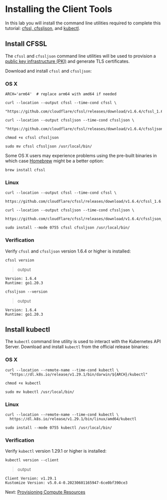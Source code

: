 # Installing the Client Tools

In this lab you will install the command line utilities required to complete this tutorial: [cfssl, cfssljson](https://github.com/cloudflare/cfssl), and [kubectl](https://kubernetes.io/docs/tasks/tools/#kubectl).

## Install CFSSL

The `cfssl` and `cfssljson` command line utilities will be used to provision a [public key infrastructure (PKI)](https://en.wikipedia.org/wiki/Public_key_infrastructure) and generate TLS certificates.

Download and install `cfssl` and `cfssljson`:

### OS X

```
ARCH='arm64'  # replace arm64 with amd64 if needed

curl --location --output cfssl --time-cond cfssl \
  "https://github.com/cloudflare/cfssl/releases/download/v1.6.4/cfssl_1.6.4_darwin_${ARCH}"

curl --location --output cfssljson --time-cond cfssljson \
  "https://github.com/cloudflare/cfssl/releases/download/v1.6.4/cfssljson_1.6.4_linux_${ARCH}"

chmod +x cfssl cfssljson

sudo mv cfssl cfssljson /usr/local/bin/
```

Some OS X users may experience problems using the pre-built binaries in which case [Homebrew](https://github.com/Homebrew/brew) might be a better option:

```
brew install cfssl
```

### Linux

```
curl --location --output cfssl --time-cond cfssl \
  https://github.com/cloudflare/cfssl/releases/download/v1.6.4/cfssl_1.6.4_linux_amd64

curl --location --output cfssljson --time-cond cfssljson \
  https://github.com/cloudflare/cfssl/releases/download/v1.6.4/cfssljson_1.6.4_linux_amd64

sudo install --mode 0755 cfssl cfssljson /usr/local/bin/
```

### Verification

Verify `cfssl` and `cfssljson` version 1.6.4 or higher is installed:

```
cfssl version
```

> output

```
Version: 1.6.4
Runtime: go1.20.3
```

```
cfssljson --version
```

> output

```
Version: 1.6.4
Runtime: go1.20.3
```

## Install kubectl

The `kubectl` command line utility is used to interact with the Kubernetes API Server. Download and install `kubectl` from the official release binaries:

### OS X

```
curl --location --remote-name --time-cond kubectl \
  "https://dl.k8s.io/release/v1.29.1/bin/darwin/${ARCH}/kubectl"

chmod +x kubectl

sudo mv kubectl /usr/local/bin/
```

### Linux

```
curl --location --remote-name --time-cond kubectl \
  https://dl.k8s.io/release/v1.29.1/bin/linux/amd64/kubectl

sudo install --mode 0755 kubectl /usr/local/bin/
```

### Verification

Verify `kubectl` version 1.29.1 or higher is installed:

```
kubectl version --client
```

> output

```
Client Version: v1.29.1
Kustomize Version: v5.0.4-0.20230601165947-6ce0bf390ce3
```

Next: [Provisioning Compute Resources](./03-compute-resources.md)
